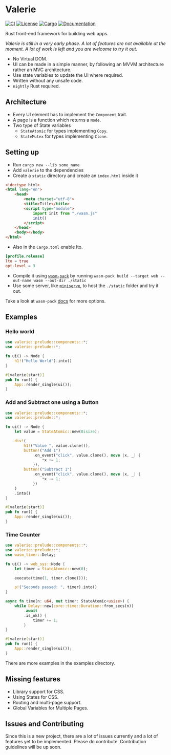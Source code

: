 # Valerie

[![CI](https://github.com/emmanuelantony2000/valerie/workflows/CI/badge.svg)](
https://github.com/emmanuelantony2000/valerie/actions)
[![License](https://img.shields.io/badge/license-MIT%20OR%20Apache--2.0-blue.svg)]()
[![Cargo](https://img.shields.io/crates/v/valerie.svg)](
https://crates.io/crates/valerie)
[![Documentation](https://docs.rs/valerie/badge.svg)](
https://docs.rs/valerie)

Rust front-end framework for building web apps.

*Valerie is still in a very early phase.
A lot of features are not available at the moment.
A lot of work is left and you are welcome to try it out.*

 - No Virtual DOM.
 - UI can be made in a simple manner,
 by following an MVVM architecture rather an MVC architecture.
 - Use state variables to update the UI where required.
 - Written without any unsafe code.
 - `nightly` Rust required.

## Architecture

 - Every UI element has to implement the `Component` trait.
 - A page is a function which returns a `Node`.
 - Two type of State variables 
   - `StateAtomic` for types implementing `Copy`.
   - `StateMutex` for types implementing `Clone`.

## Setting up

 - Run `cargo new --lib some_name`
 - Add `valerie` to the dependencies
 - Create a `static` directory and create an `index.html` inside it

```html
<!doctype html>
<html lang="en">
    <head>
        <meta charset="utf-8">
        <title>Title</title>
        <script type="module">
            import init from "./wasm.js"
            init()
        </script>
    </head>
    <body></body>
</html>
```

 - Also in the `Cargo.toml` enable lto.
 
```toml
[profile.release]
lto = true
opt-level = 3
```

 - Compile it using [`wasm-pack`](https://github.com/rustwasm/wasm-pack) by running
 `wasm-pack build --target web --out-name wasm --out-dir ./static`
 - Use some server, like [`miniserve`](https://github.com/svenstaro/miniserve),
 to host the `./static` folder and try it out.
 
Take a look at `wasm-pack` [docs](https://rustwasm.github.io/docs/wasm-pack/) for more options.

## Examples

### Hello world

```rust
use valerie::prelude::components::*;
use valerie::prelude::*;

fn ui() -> Node {
    h1!("Hello World").into()
}

#[valerie(start)]
pub fn run() {
    App::render_single(ui());
}
```

### Add and Subtract one using a Button

```rust
use valerie::prelude::components::*;
use valerie::prelude::*;

fn ui() -> Node {
    let value = StateAtomic::new(0isize);

    div!(
        h1!("Value ", value.clone()),
        button!("Add 1")
            .on_event("click", value.clone(), move |x, _| {
                *x += 1;
            }),
        button!("Subtract 1")
            .on_event("click", value.clone(), move |x, _| {
                *x -= 1;
            })
    )
    .into()
}

#[valerie(start)]
pub fn run() {
    App::render_single(ui());
}
```

### Time Counter

```rust
use valerie::prelude::components::*;
use valerie::prelude::*;
use wasm_timer::Delay;

fn ui() -> web_sys::Node {
    let timer = StateAtomic::new(0);

    execute(time(1, timer.clone()));

    p!("Seconds passed: ", timer).into()
}

async fn time(n: u64, mut timer: StateAtomic<usize>) {
    while Delay::new(core::time::Duration::from_secs(n))
        .await
        .is_ok() {
            timer += 1;
        }
}

#[valerie(start)]
pub fn run() {
    App::render_single(ui());
}
```

There are more examples in the examples directory.

## Missing features

 - Library support for CSS.
 - Using States for CSS.
 - Routing and multi-page support.
 - Global Variables for Multiple Pages.

## Issues and Contributing

Since this is a new project, there are a lot of issues currently and a lot of features yet to be implemented.
Please do contribute. Contribution guidelines will be up soon.